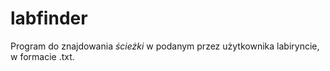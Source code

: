 # labfinder
Program do znajdowania *ścieżki* w podanym przez użytkownika labiryncie, w formacie .txt.